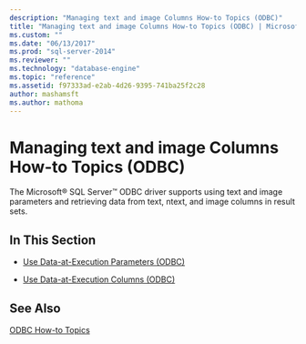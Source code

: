 ```yaml
---
description: "Managing text and image Columns How-to Topics (ODBC)"
title: "Managing text and image Columns How-to Topics (ODBC) | Microsoft Docs"
ms.custom: ""
ms.date: "06/13/2017"
ms.prod: "sql-server-2014"
ms.reviewer: ""
ms.technology: "database-engine"
ms.topic: "reference"
ms.assetid: f97333ad-e2ab-4d26-9395-741ba25f2c28
author: mashamsft
ms.author: mathoma
---
```

# Managing text and image Columns How-to Topics (ODBC)
  The Microsoft® SQL Server™ ODBC driver supports using text and image parameters and retrieving data from text, ntext, and image columns in result sets.  
  
## In This Section  
  
-   [Use Data-at-Execution Parameters &#40;ODBC&#41;](../../relational-databases/native-client-odbc-how-to/managing-text-and-image-columns-use-data-at-execution-parameters.md)  
  
-   [Use Data-at-Execution Columns &#40;ODBC&#41;](../../relational-databases/native-client-odbc-how-to/managing-text-and-image-columns-use-data-at-execution-columns.md)  
  
## See Also  
 [ODBC How-to Topics](../../relational-databases/native-client-odbc-how-to/odbc-how-to-topics.md)  
  
  
